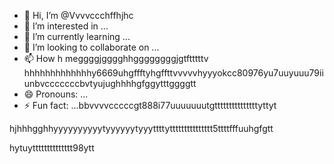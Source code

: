 - 👋 Hi, I’m @Vvvvccchffhjhc
- 👀 I’m interested in ...
- 🌱 I’m currently learning ...
- 💞️ I’m looking to collaborate on ...
- 📫 How h meggggjgggghhggggggggjgtftttttv hhhhhhhhhhhhhy6669uhgffftyhgffttvvvvvhyyyokcc80976yu7uuyuuu79iiunbvcccccccbvtyujughhhhgfggytttggggtt
- 😄 Pronouns: ...
- ⚡ Fun fact: ...bbvvvvcccccgt888i77uuuuuuutgtttttttttttttttyttyt

<!---
Vvvvccchffhjhc/Vvvvccchffhjhc is a ✨ special ✨ repository because its `README.md` (this file) appears on your GitHub profile.
You can click the Preview link to take a look at your changes.
--->hjhhhgghhyyyyyyyyyytyyyyyytyyyttttyttttttttttttttt5ttttfffuuhgfgtt
hytuytttttttttttttt98ytt
